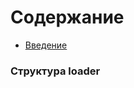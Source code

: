 # Содержание

* [Введение](README.md)

### Структура loader

[//]: # (* [Подключение Формы]&#40;CONNECTFORM.md&#41;)
